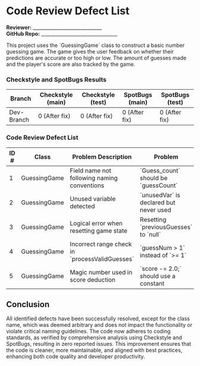 # Code Review Defect List

**Reviewer:** _____________________________  
**GitHub Repo:** ________________________________

This project uses the \`GuessingGame\` class to construct a basic number guessing game. 
The game gives the user feedback on whether their predictions are accurate or too high or low. 
The amount of guesses made and the player's score are also tracked by the game.

### Checkstyle and SpotBugs Results

| Branch       | Checkstyle (main) | Checkstyle (test) | SpotBugs (main) | SpotBugs (test) |
|--------------|-------------------|-------------------|------------------|------------------|
| Dev-Branch   | 0 (After fix)    | 0 (After fix)    | 0 (After fix)   | 0 (After fix)   |

### Code Review Defect List

| ID # | Class        | Problem Description                            | Problem                                    | Line Number | Category | Severity |
|------|--------------|------------------------------------------------|--------------------------------------------|-------------|----------|----------|
| 1    | GuessingGame | Field name not following naming conventions    | \`Guess_count\` should be \`guessCount\`   | 10          | CG       | LOW      |
| 2    | GuessingGame | Unused variable detected                       | \`unusedVar\` is declared but never used   | 56          | CS       | LOW      |
| 3    | GuessingGame | Logical error when resetting game state        | Resetting \`previousGuesses\` to \`null\`  | 41          | FD       | MJ       |
| 4    | GuessingGame | Incorrect range check in \`processValidGuesses\` | \`guessNum > 1\` instead of \`>= 1\`       | 37          | FD       | MJ       |
| 5    | GuessingGame | Magic number used in score deduction           | \`score -= 2.0;\` should use a constant    | 25          | CG       | LOW      |


## Conclusion

All identified defects have been successfully resolved, except for the class name, 
which was deemed arbitrary and does not impact the functionality or violate critical naming guidelines. 
The code now adheres to coding standards, as verified by comprehensive analysis using Checkstyle and SpotBugs, 
resulting in zero reported issues.  This improvement ensures that the code is cleaner, more maintainable, 
and aligned with best practices,  enhancing both code quality and developer productivity.